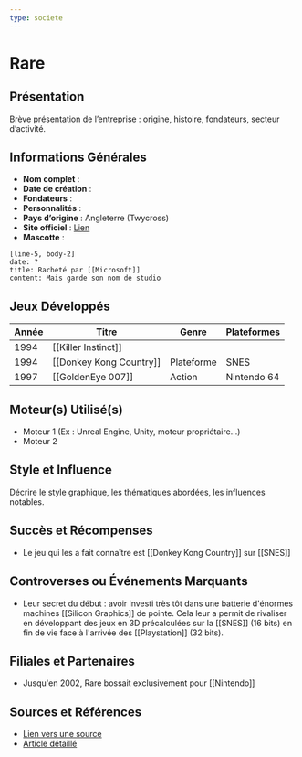 ```yaml
---
type: societe
---
```


# Rare

## Présentation
Brève présentation de l’entreprise : origine, histoire, fondateurs, secteur d’activité.

## Informations Générales
- **Nom complet** :  
- **Date de création** :  
- **Fondateurs** :  
- **Personnalités** :
- **Pays d’origine** :  Angleterre (Twycross)
- **Site officiel** : [Lien](#)  
- **Mascotte** :

```timeline-labeled
[line-5, body-2]
date: ?
title: Racheté par [[Microsoft]]
content: Mais garde son nom de studio
```

## Jeux Développés
| Année | Titre                   | Genre      | Plateformes |
| ----- | ----------------------- | ---------- | ----------- |
| 1994  | [[Killer Instinct]]     |            |             |
| 1994  | [[Donkey Kong Country]] | Plateforme | SNES        |
| 1997  | [[GoldenEye 007]]       | Action     | Nintendo 64 |

## Moteur(s) Utilisé(s)
- Moteur 1 (Ex : Unreal Engine, Unity, moteur propriétaire...)
- Moteur 2

## Style et Influence
Décrire le style graphique, les thématiques abordées, les influences notables.

## Succès et Récompenses
- Le jeu qui les a fait connaître est [[Donkey Kong Country]] sur [[SNES]]

## Controverses ou Événements Marquants
- Leur secret du début : avoir investi très tôt dans une batterie d'énormes machines [[Silicon Graphics]] de pointe. Cela leur a permit de rivaliser en développant des jeux en 3D précalculées sur la [[SNES]] (16 bits) en fin de vie face à l'arrivée des [[Playstation]] (32 bits).

## Filiales et Partenaires
- Jusqu'en 2002, Rare bossait exclusivement pour [[Nintendo]]
## Sources et Références
- [Lien vers une source](#)
- [Article détaillé](#)
